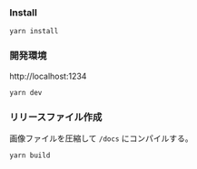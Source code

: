 ### Install
```
yarn install
```

### 開発環境
http://localhost:1234
```
yarn dev
```

### リリースファイル作成
画像ファイルを圧縮して `/docs` にコンパイルする。
```
yarn build
```
